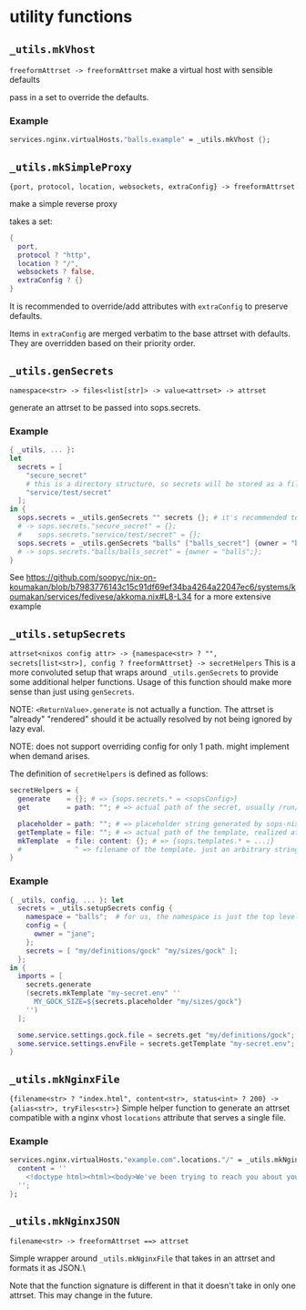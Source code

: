 # utility functions

## `_utils.mkVhost`
`freeformAttrset -> freeformAttrset`
make a virtual host with sensible defaults

pass in a set to override the defaults.

### Example
```nix
services.nginx.virtualHosts."balls.example" = _utils.mkVhost {};
```

## `_utils.mkSimpleProxy`
`{port, protocol, location, websockets, extraConfig} -> freeformAttrset`

make a simple reverse proxy

takes a set:
```nix
{
  port,
  protocol ? "http",
  location ? "/",
  websockets ? false,
  extraConfig ? {}
}
```

It is recommended to override/add attributes with `extraConfig` to
preserve defaults.

Items in `extraConfig` are merged verbatim to the base attrset with defaults.
They are overridden based on their priority order.

## `_utils.genSecrets`
`namespace<str> -> files<list[str]> -> value<attrset> -> attrset`

generate an attrset to be passed into sops.secrets.

### Example
```nix
{ _utils, ... }:
let
  secrets = [
    "secure_secret"
    # this is a directory structure, so secrets will be stored as a file in /run/secrets/service/test/secret.
    "service/test/secret"
  ];
in {
  sops.secrets = _utils.genSecrets "" secrets {}; # it's recommended to use a namespace, but having none is still fine.
  # -> sops.secrets."secure_secret" = {};
  #    sops.secrets."service/test/secret" = {};
  sops.secrets = _utils.genSecrets "balls" ["balls_secret"] {owner = "balls";};
  # -> sops.secrets."balls/balls_secret" = {owner = "balls";};
}
```

See https://github.com/soopyc/nix-on-koumakan/blob/b7983776143c15c91df69ef34ba4264a22047ec6/systems/koumakan/services/fedivese/akkoma.nix#L8-L34 for a more extensive example

## `_utils.setupSecrets`
`attrset<nixos config attr> -> {namespace<str> ? "", secrets[list<str>], config ? freeformAttrset} -> secretHelpers`
This is a more convoluted setup that wraps around `_utils.genSecrets` to provide some additional helper functions.
Usage of this function should make more sense than just using `genSecrets`.

NOTE: `<ReturnValue>.generate` is not actually a function. The attrset is "already" "rendered" should it be actually
resolved by not being ignored by lazy eval.

NOTE: does not support overriding config for only 1 path. might implement when demand arises.

The definition of `secretHelpers` is defined as follows:
```nix
secretHelpers = {
  generate    = {}; # => {sops.secrets.* = <sopsConfig>}
  get         = path: ""; # => actual path of the secret, usually /run/secrets/the/secret

  placeholder = path: ""; # => placeholder string generated by sops-nix, for that secret path to be used in templates.
  getTemplate = file: ""; # => actual path of the template, realized at activation time, similar to the get function.
  mkTemplate  = file: content: {}; # => {sops.templates.* = ...;}
  #             ^ => filename of the template. just an arbitrary string.
}
```

### Example
```nix
{ _utils, config, ... }: let
  secrets = _utils.setupSecrets config {
    namespace = "balls";  # for us, the namespace is just the top level element in our secrets yaml file.
    config = {
      owner = "jane";
    };
    secrets = [ "my/definitions/gock" "my/sizes/gock" ];
  };
in {
  imports = [
    secrets.generate
    (secrets.mkTemplate "my-secret.env" ''
      MY_GOCK_SIZE=${secrets.placeholder "my/sizes/gock"}
    '')
  ];

  some.service.settings.gock.file = secrets.get "my/definitions/gock";  # resolves to the path of balls/my/definitions/gock.
  some.service.settings.envFile = secrets.getTemplate "my-secret.env";
}
```

## `_utils.mkNginxFile`
`{filename<str> ? "index.html", content<str>, status<int> ? 200} -> {alias<str>, tryFiles<str>}`
Simple helper function to generate an attrset compatible with a nginx vhost `locations` attribute that serves a single file.

### Example
```nix
services.nginx.virtualHosts."example.com".locations."/" = _utils.mkNginxFile {
  content = ''
    <!doctype html><html><body>We've been trying to reach you about your car's Extended Warranty.</body></html>
  '';
};
```

## `_utils.mkNginxJSON`
`filename<str> -> freeformAttrset ==> attrset`

Simple wrapper around `_utils.mkNginxFile` that takes in an attrset and formats it as JSON.\

Note that the function signature is different in that it doesn't take in only one attrset.
This may change in the future.
